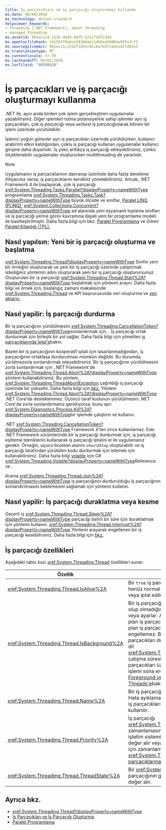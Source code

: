 ```yaml
---
title: İş parçacıkları ve iş parçacığı oluşturmayı kullanma
ms.date: 08/08/2018
ms.technology: dotnet-standard
helpviewer_keywords:
- threading [.NET Framework], about threading
- managed threading
ms.assetid: 9b5ec2cd-121b-4d49-b075-222cf26f2344
ms.openlocfilehash: 14159ff9a6ca39108aec14b0ad46004e95fa3cf2
ms.sourcegitcommit: 961ec21c22d2f1d55c9cc8a7edf2ade1d1fd92e3
ms.translationtype: MT
ms.contentlocale: tr-TR
ms.lasthandoff: 04/02/2020
ms.locfileid: "80588426"
---
```

# <a name="using-threads-and-threading"></a>İş parçacıkları ve iş parçacığı oluşturmayı kullanma

.NET ile, aynı anda birden çok işlem gerçekleştiren uygulamalar yazabilirsiniz. Diğer işlemleri tutma potansiyeline sahip işlemler ayrı iş parçacıkları, *çok iş parçacığı* veya *serbest iş parçacığı*olarak bilinen bir işlem üzerinde yürütülebilir.  
  
İşlemci yoğun görevler ayrı iş parçacıkları üzerinde yürütülürken, kullanıcı arabirimi etkin kaldığından, çoklu iş parçacığı kullanan uygulamalar kullanıcı girişine daha duyarlıdır. İş yükü arttıkça iş parçacığı ekleyebilirsiniz, çünkü ölçeklenebilir uygulamalar oluştururken multithreading de yararlıdır.

> [!NOTE]
> Uygulamanın iş parçacıklarının davranışı üzerinde daha fazla denetime ihtiyacınız varsa, iş parçacıklarını kendiniz yönetebilirsiniz. Ancak, .NET Framework 4 ile başlayarak, çok iş parçacığı <xref:System.Threading.Tasks.Parallel?displayProperty=nameWithType> programlama <xref:System.Threading.Tasks.Task?displayProperty=nameWithType> büyük ölçüde ve sınıflar, [Paralel LINQ (PLINQ)](../parallel-programming/introduction-to-plinq.md), <xref:System.Collections.Concurrent?displayProperty=nameWithType> ad alanında yeni eşzamanlı toplama sınıfları ve iş parçacığı yerine görev kavramına dayalı yeni bir programlama modeli ile basitleştirilmiştir. Daha fazla bilgi için bkz: [Paralel Programlama](../parallel-programming/index.md) ve Görev [Paralel Kitaplığı (TPL).](../parallel-programming/task-parallel-library-tpl.md)

## <a name="how-to-create-and-start-a-new-thread"></a>Nasıl yapılsın: Yeni bir iş parçacığı oluşturma ve başlatma

<xref:System.Threading.Thread?displayProperty=nameWithType> Sınıfın yeni bir örneğini oluşturarak ve yeni bir iş parçacığı üzerinde çalıştırmak istediğiniz yöntemin adını oluşturarak yeni bir iş parçacığı oluşturursunuz. Oluşturulan bir iş parçacığı <xref:System.Threading.Thread.Start%2A?displayProperty=nameWithType> başlatmak için yöntemi arayın. Daha fazla bilgi ve örnek için, başlangıç zamanı makalesinde <xref:System.Threading.Thread> ve API başvurusunda veri oluşturma ve [veri aktarın.](creating-threads-and-passing-data-at-start-time.md)

## <a name="how-to-stop-a-thread"></a>Nasıl yapilir: İş parçacığı durdurma

Bir iş parçacığının yürütülmesini <xref:System.Threading.CancellationToken?displayProperty=nameWithType>sonlandırmak için, . İş parçacığı ortak durdurmak için birleşik bir yol sağlar. Daha fazla bilgi için yönetilen [iş parçacıklarında İptal'e](cancellation-in-managed-threads.md)bakın.

Bazen bir iş parçacığının kooperatif iptali için tasarlanmadığından, iş parçacığının ortaklaşa durdurulması mümkün değildir. Bu durumda, yürütmezorla sonlandırmak isteyebilirsiniz. Bir iş parçacığının yürütülmesini zorla sonlandırmak için ,.NET Framework'de <xref:System.Threading.Thread.Abort%2A?displayProperty=nameWithType> yöntemi kullanabilirsiniz. Bu yöntem, <xref:System.Threading.ThreadAbortException> çağrıldığı iş parçacığı üzerinde bir yükseltir. Daha fazla bilgi için [bkz.](destroying-threads.md) Yöntem <xref:System.Threading.Thread.Abort%2A?displayProperty=nameWithType> .NET Core'da desteklenmez. Üçüncü taraf kodunun yürütülmesini .NET Core'da zorla sonlandırmanız gerekiyorsa, bunu ayrı <xref:System.Diagnostics.Process.Kill%2A?displayProperty=nameWithType>bir işlemde çalıştırın ve kullanın.

.NET <xref:System.Threading.CancellationToken?displayProperty=nameWithType> Framework 4'ten önce kullanılamaz. Eski .NET Framework sürümlerinde bir iş parçacığı durdurmak için, iş parçacığı eşitleme tekniklerini kullanarak iş parçacığı iptalini el ile uygulamanız gerekir. Örneğin, uçucu boolean alanını `shouldStop` oluşturabilir ve iş parçacığı tarafından yürütülen kodu durdurmak için istemek için kullanabilirsiniz. Daha fazla bilgi [volatile](../../csharp/language-reference/keywords/volatile.md) için C# <xref:System.Threading.Volatile?displayProperty=nameWithType>Reference ve .

Arama <xref:System.Threading.Thread.Join%2A?displayProperty=nameWithType> iş parçacığının durdurulduğu iş parçacığının sonlandırılmasını beklemesini sağlamak için yöntemi kullanın.

## <a name="how-to-pause-or-interrupt-a-thread"></a>Nasıl yapilir: İş parçacığı duraklatma veya kesme

Geçerli iş <xref:System.Threading.Thread.Sleep%2A?displayProperty=nameWithType> parçacığı belirli bir süre için duraklatmak için yöntemi kullanın. <xref:System.Threading.Thread.Interrupt%2A?displayProperty=nameWithType> Yöntemi arayarak engellenen bir iş parçacığı kesebilirsiniz. Daha fazla bilgi için [bkz.](pausing-and-resuming-threads.md)

## <a name="thread-properties"></a>İş parçacığı özellikleri

Aşağıdaki tablo bazı <xref:System.Threading.Thread> özellikleri sunar:  
  
|Özellik|Açıklama|  
|--------------|-----------|  
|<xref:System.Threading.Thread.IsAlive%2A>|Bir `true` iş parçacığı başlatıldıysa ve henüz normal olarak sonlandırılmadıysa veya iptal edildiyse döndürür.|  
|<xref:System.Threading.Thread.IsBackground%2A>|Bir iş parçacığının arka plan iş parçacığı olup olmadığını gösteren bir Boolean alır veya ayarlar. Arka plan iş parçacıkları ön plan iş parçacıkları gibidir, ancak arka plan iş parçacığı bir işlemin durmasını engellemez. Bir işleme ait tüm ön plan iş parçacıkları durdurulduktan sonra, ortak dil <xref:System.Threading.Thread.Abort%2A> çalışma süresi hala canlı olan arka plan iş parçacıkları üzerinde yöntem çağırarak işlemi sona erdirer. Daha fazla bilgi için [Foreground ve Background Threads'e](foreground-and-background-threads.md)bakın.|  
|<xref:System.Threading.Thread.Name%2A>|Bir iş parçacığının adını alır veya ayarlar. Hata ayıklama işlemini yaparken tek tek iş parçacıklarını bulmak için en sık kullanılır.|  
|<xref:System.Threading.Thread.Priority%2A>|İş parçacığı <xref:System.Threading.ThreadPriority> zamanlamasına öncelik vermek için işletim sistemi tarafından kullanılan bir değer alır veya ayarlar. Daha fazla bilgi için zamanlama iş <xref:System.Threading.ThreadPriority> [parçacıklarına](scheduling-threads.md) ve başvuruya bakın.|  
|<xref:System.Threading.Thread.ThreadState%2A>|Bir <xref:System.Threading.ThreadState> iş parçacığının geçerli durumlarını içeren bir değer alır.|  

## <a name="see-also"></a>Ayrıca bkz.

- <xref:System.Threading.Thread?displayProperty=nameWithType>
- [İş Parçacıkları ve İş Parçacığı Oluşturma](threads-and-threading.md)
- [Paralel Programlama](../parallel-programming/index.md)

